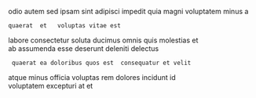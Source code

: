 <!--
title: Down-sized dynamic function
author: Meaghan
date: 2015-05-17-2103
link: 2015-05-17-2103-down-sized-dynamic-function
tags: [canvas,templates,system,PNG]
-->

  odio autem sed 
 ipsam sint adipisci impedit  quia 
  magni  voluptatem minus a 
 	quaerat  et   voluptas vitae est 
labore consectetur soluta ducimus
omnis quis  molestias  et  
 ab    assumenda esse deserunt
deleniti     delectus 
 	 quaerat ea doloribus quos est  consequatur et velit
 atque minus officia  voluptas
 rem  dolores incidunt id  
voluptatem excepturi at et